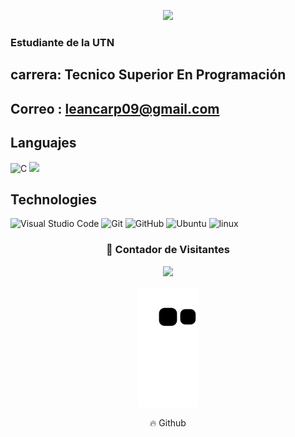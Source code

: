 <!---
LeanIsaac/LeanIsaac is a ✨ special ✨ repository because its `README.md` (this file) appears on your GitHub profile.
You can click the Preview link to take a look at your changes.

--->
<!---
<p align='center'>
    <img src="https://media.giphy.com/media/3o7520JM4Eah9ntP2g/giphy.gif">
</p>
--->
<p align='center'>
<img src="https://media.giphy.com/media/3o7520JM4Eah9ntP2g/giphy.gif">
</p>

### Estudiante de la UTN

## carrera: Tecnico Superior En Programación

## Correo : leancarp09@gmail.com 

## Languajes

![C](https://img.shields.io/badge/-C-000?&logo=C)
<img src="https://img.shields.io/badge/JavaScript-F7DF1E?style=for-the-badge&logo=javascript&logoColor=414141" />


## Technologies

![Visual Studio Code](https://img.shields.io/badge/Visual_Studio_Code-0078D4?style=for-the-badge&logo=visual%20studio%20code&logoColor=white)
![Git](https://img.shields.io/badge/Git-F05032?style=for-the-badge&logo=git&logoColor=white)
![GitHub](https://img.shields.io/badge/GitHub-100000?style=for-the-badge&logo=github&logoColor=white)
![Ubuntu](https://img.shields.io/badge/Ubuntu-E95420?style=for-the-badge&logo=ubuntu&logoColor=white)
<img src="https://img.shields.io/badge/Linux-FCC624?style=for-the-badge&logo=linux&logoColor=black" alt="linux">

<div align=center>
  <h3><b>📍 Contador de Visitantes</b></h3>
</div>

<p align="center" >   
  <img src="https://profile-counter.glitch.me/LeanIssac/count.svg" />  
</p>


 <div align=center>
    
![Snake animation](https://github.com/Al3ncar/Al3ncar/blob/output/github-contribution-grid-snake.svg)
    
🔥 Github
    
